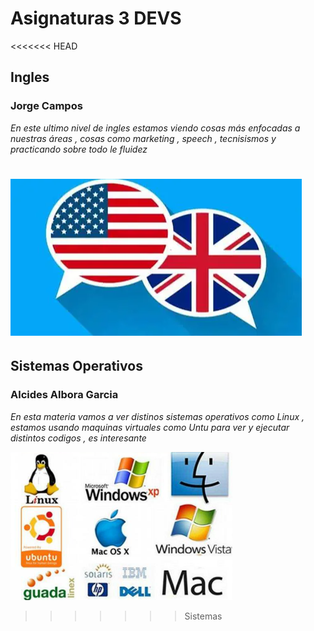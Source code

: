 # Asignaturas 3 DEVS

<<<<<<< HEAD
 ## Ingles
 ### Jorge Campos 

 _En este ultimo nivel de ingles estamos viendo cosas más enfocadas a nuestras áreas , cosas como marketing , speech , tecnisismos y practicando sobre todo le fluidez_

![Inglés](../assets/Ingles.png)
=======
 ## Sistemas Operativos
 ### Alcides Albora Garcia 

 _En esta materia vamos a ver distinos sistemas operativos como Linux , estamos usando maquinas virtuales como Untu para ver y ejecutar distintos codigos  , es interesante_

 ![Sistemas](/assets/sistemas.png)
>>>>>>> Sistemas
